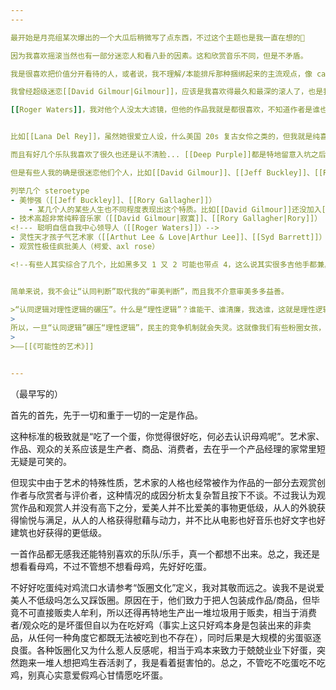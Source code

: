 ```yaml
---
---

最开始是月亮组某次爆出的一个大瓜后稍微写了点东西，不过这个主题也是我一直在想的🤔

因为我喜欢摇滚当然也有一部分迷恋人和看八卦的因素。这和欣赏音乐不同，但是不矛盾。

我是很喜欢把价值分开看待的人，或者说，我不理解/本能排斥那种捆绑起来的主流观点，像 cancel culture。我觉得一个艺术家 作品 外表 魅力 道德 言论 观点 etc 也可以分开看。虽然会互相影响，但是不互相决定。

我曾经超级迷恋[[David Gilmour|Gilmour]]，应该是我喜欢得最久和最深的滚人了，也是我最喜欢的吉他手。但我认为他的solo专辑就是很没意思。他是好吉他手 技巧 旋律 音效都顶尖 solo太好听了，但是缺乏整个作品的创造力（水也吐槽过他这个，虽然是以一种恶毒的方式（

[[Roger Waters]]，我对他个人没太大滤镜，但他的作品我就是都很喜欢，不知道作者是谁也会喜欢的那种。知道他的独裁自大劣迹也不会影响我对他优秀作品的喜爱，他老了之后变帅也不会让我更喜欢他的solo专hhh <!--特别是the wall，final cut很多人批评但我也很喜欢，不过他之后的solo专辑就也那样（寂寞的吉他真的画龙点睛 虽然final cut老说水一手独裁操办 但吉他solo明显还是寂寞写的 也很精彩）-->


比如[[Lana Del Rey]]，虽然她很爱立人设，什么美国 20s 复古女伶之类的，但我就是纯喜欢她的声音和歌，甚至连词都懒得去研究。<!--，而且我其实不太喜欢她三句话不离男人的价值观哈哈哈，真要说还是更喜欢 Lorde 那种。-->

而且有好几个乐队我喜欢了很久也还是认不清脸... [[Deep Purple]]都是特地留意入坑之后才开始认 mark2 的人的。

但是有些人我的确是很迷恋他们个人，比如[[David Gilmour]]、[[Jeff Buckley]]、[[Rory Gallagher]]、[[Donovan]]…… 这好像和 颜[^1]、气质、性格都有点关系

列举几个 steroetype
- 美惨强（[[Jeff Buckley]]、[[Rory Gallagher]]）
	- 某几个人的某些人生也不同程度表现出这个特质。比如[[David Gilmour]]还没加入[[Pink Floyd]]的时候和当时乐队去法国巴士巡演，结果吃不上饭饿到营养不良，但他若干年后还特地回去还钱给当时好心收留他的旅馆老板...
- 技术高超非常纯粹音乐家（[[David Gilmour|寂寞]]、[[Rory Gallagher|Rory]]）
<!--- 聪明自信自我中心领导人（[[Roger Waters]]）-->
- 灵性天才孩子气艺术家（[[Arthut Lee & Love|Arthur Lee]]、[[Syd Barrett]]）
- 观赏性极佳疯批美人（柯爱、axl rose）

<!--有些人其实综合了几个，比如黑多又 1 又 2 可能也带点 4，这么说其实很多吉他手都兼具，可能也是我为什么这么喜欢吉他的原因吧-->


简单来说，我不会让“认同判断”取代我的“审美判断”，而且我不介意审美多多益善。

>“认同逻辑对理性逻辑的碾压”。什么是“理性逻辑”？谁能干、谁清廉，我选谁，这就是理性逻辑。什么是“认同逻辑”？只要是“我们的人”，管他好不好呢，不好也好；只要是“他们的人”，管他坏不坏呢，不坏也坏，这就是“认同逻辑”。
>
所以，一旦“认同逻辑”碾压“理性逻辑”，民主的竞争机制就会失灵。这就像我们有些粉圈女孩，她喜欢某个歌手不是因为他唱得好，而是因为他长得帅，他很可爱，“他的眼神很迷人”——如果很多粉丝都是根据这个逻辑选择偶像，音乐市场怎么可能优胜劣汰？
>
>——[[《可能性的艺术》]]


---
```


（最早写的）

首先的首先，先于一切和重于一切的一定是作品。

这种标准的极致就是“吃了一个蛋，你觉得很好吃，何必去认识母鸡呢”。艺术家、作品、观众的关系应该是生产者、商品、消费者，去在乎一个产品经理的家常里短无疑是可笑的。

但现实中由于艺术的特殊性质，艺术家的人格也经常被作为作品的一部分去观赏创作者与欣赏者与评价者，这种情况的成因分析太复杂暂且按下不谈。不过我认为观赏作品和观赏人并没有高下之分，爱美人并不比爱美的事物更低级，从人的外貌获得愉悦与满足，从人的人格获得慰藉与动力，并不比从电影也好音乐也好文字也好建筑也好获得的更低级。

一首作品都无感我还能特别喜欢的乐队/乐手，真一个都想不出来。总之，我还是想看看母鸡，不过不管想不想看母鸡，先好好吃蛋。

不好好吃蛋纯对鸡流口水请参考“饭圈文化”定义，我对其敬而远之。诶我不是说爱美人不低级吗怎么又踩饭圈。原因在于，他们致力于把人包装成作品/商品，但毕竟不可直接贩卖人牟利，所以还得再特地生产出一堆垃圾用于贩卖，相当于消费者/观众吃的是坏蛋但自以为在吃好鸡（事实上这只好鸡本身是包装出来的非卖品，从任何一种角度它都既无法被吃到也不存在），同时后果是大规模的劣蛋驱逐良蛋。各种饭圈化又为什么惹人反感呢，相当于鸡本来致力于兢兢业业下好蛋，突然跑来一堆人想把鸡生吞活剥了，我是看着挺害怕的。总之，不管吃不吃蛋吃不吃鸡，别真心实意爱假鸡心甘情愿吃坏蛋。

[^1]: 有段时间我的最大爱好是拿Pinterest/Tumblr刷滚人美图... 非常心流（）多巴胺↑↑↑